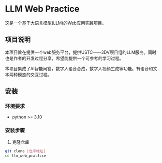 # LLM Web Practice

这是一个基于大语言模型(LLM)的Web应用实践项目。

## 项目说明

本项目旨在提供一个web服务平台，提供USTC——3DV项目组的LLM服务。同时也是作者的开发过程分享，希望能提供一个可参考的学习过程。

本项目集成了AI智能问答，数字人语音合成，数字人视频生成等功能。有语音和文本两种模态的交互过程。


## 安装



### 环境要求

- python >= 3.10

### 安装步骤

1. 克隆仓库
```bash
git clone [仓库地址]
cd llm_web_practice